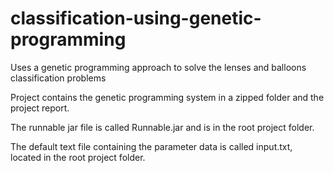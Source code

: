 # classification-using-genetic-programming
Uses a genetic programming approach to solve the lenses and balloons classification problems

Project contains the genetic programming system in a zipped folder and the project report.

The runnable jar file is called Runnable.jar and is in the root project folder.

The default text file containing the parameter data is called input.txt, located in the root project folder.
